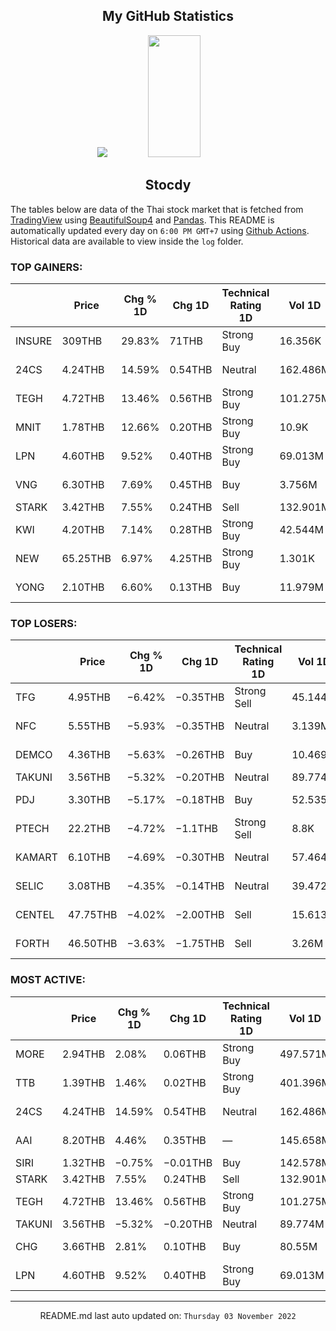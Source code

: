 <div align="center">

## My GitHub Statistics
<img src="https://github-readme-streak-stats.herokuapp.com/?user=nopnopwei&theme=black-ice&hide_border=true&stroke=0000&background=0D1117&ring=FFE573&fire=FF8623&currStreakLabel=FF8623" />
<img width="41%" height="195px" src="https://github-readme-stats.vercel.app/api/top-langs/?username=nopnopwei&layout=compact&hide_border=true&title_color=FEE473&text_color=FFFFFF&bg_color=0d1117" />
    
## Stocdy
<div align="left">

The tables below are data of the Thai stock market that is fetched from [TradingView](https://www.tradingview.com/markets/stocks-thailand/market-movers-all-stocks/) using [BeautifulSoup4](https://www.crummy.com/software/BeautifulSoup/bs4/doc/) and [Pandas](https://pandas.pydata.org). This README is automatically updated every day on `6:00 PM GMT+7` using [Github Actions](https://www.tradingview.com/markets/stocks-thailand/market-movers-all-stocks/). Historical data are available to view inside the `log` folder.
### TOP GAINERS:
|        | Price    | Chg % 1D   | Chg 1D   | Technical Rating 1D   | Vol 1D   | Volume * Price 1D   | Market cap   | P/E(TTM)   | EPS(TTM)   | Sector                 | Sector Chg % 1D   |
|--------|----------|------------|----------|-----------------------|----------|---------------------|--------------|------------|------------|------------------------|-------------------|
| INSURE | 309THB   | 29.83%     | 71THB    | Strong Buy            | 16.356K  | 5.054M              | 2.38BTHB     | 3.28       | 72.53THB   | Finance                | +0.27%            |
| 24CS   | 4.24THB  | 14.59%     | 0.54THB  | Neutral               | 162.486M | 688.941M            | 1.634BTHB    | —          | —          | Distribution Services  | +0.19%            |
| TEGH   | 4.72THB  | 13.46%     | 0.56THB  | Strong Buy            | 101.275M | 478.016M            | 4.579BTHB    | —          | —          | Producer Manufacturing | −0.28%            |
| MNIT   | 1.78THB  | 12.66%     | 0.20THB  | Strong Buy            | 10.9K    | 19.402K             | 218.04MTHB   | 26.16      | 0.06THB    | Finance                | +0.27%            |
| LPN    | 4.60THB  | 9.52%      | 0.40THB  | Strong Buy            | 69.013M  | 317.46M             | 6.108BTHB    | 15.37      | 0.27THB    | Finance                | +0.27%            |
| VNG    | 6.30THB  | 7.69%      | 0.45THB  | Buy                   | 3.756M   | 23.663M             | 10.151BTHB   | 6.76       | 0.87THB    | Distribution Services  | +0.19%            |
| STARK  | 3.42THB  | 7.55%      | 0.24THB  | Sell                  | 132.901M | 454.522M            | 37.862BTHB   | 12.29      | 0.26THB    | Finance                | +0.27%            |
| KWI    | 4.20THB  | 7.14%      | 0.28THB  | Strong Buy            | 42.544M  | 178.685M            | 8.014BTHB    | —          | −0.09THB   | Finance                | +0.27%            |
| NEW    | 65.25THB | 6.97%      | 4.25THB  | Strong Buy            | 1.301K   | 84.89K              | 610MTHB      | 10.54      | 5.79THB    | Health Services        | −0.34%            |
| YONG   | 2.10THB  | 6.60%      | 0.13THB  | Buy                   | 11.979M  | 25.156M             | 360MTHB      | —          | —          | Non-Energy Minerals    | −0.01%            |
### TOP LOSERS:
|        | Price    | Chg % 1D   | Chg 1D   | Technical Rating 1D   | Vol 1D   | Volume * Price 1D   | Market cap   | P/E(TTM)   | EPS(TTM)   | Sector                | Sector Chg % 1D   |
|--------|----------|------------|----------|-----------------------|----------|---------------------|--------------|------------|------------|-----------------------|-------------------|
| TFG    | 4.95THB  | −6.42%     | −0.35THB | Strong Sell           | 45.144M  | 223.912M            | 29.967BTHB   | 19.44      | 0.27THB    | Process Industries    | −0.00%            |
| NFC    | 5.55THB  | −5.93%     | −0.35THB | Neutral               | 3.139M   | 17.424M             | 6.418BTHB    | 16.91      | 0.35THB    | Distribution Services | +0.19%            |
| DEMCO  | 4.36THB  | −5.63%     | −0.26THB | Buy                   | 10.469M  | 45.645M             | 3.374BTHB    | —          | −0.01THB   | Industrial Services   | +0.85%            |
| TAKUNI | 3.56THB  | −5.32%     | −0.20THB | Neutral               | 89.774M  | 319.597M            | 3.008BTHB    | 32.11      | 0.12THB    | Retail Trade          | −0.27%            |
| PDJ    | 3.30THB  | −5.17%     | −0.18THB | Buy                   | 52.535M  | 173.365M            | 1.876BTHB    | 8.92       | 0.39THB    | Consumer Durables     | −0.44%            |
| PTECH  | 22.2THB  | −4.72%     | −1.1THB  | Strong Sell           | 8.8K     | 195.36K             | 5.71BTHB     | —          | −1.40THB   | Commercial Services   | −0.16%            |
| KAMART | 6.10THB  | −4.69%     | −0.30THB | Neutral               | 57.464M  | 350.532M            | 5.632BTHB    | 15.96      | 0.40THB    | Distribution Services | +0.19%            |
| SELIC  | 3.08THB  | −4.35%     | −0.14THB | Neutral               | 39.472M  | 121.573M            | 1.616BTHB    | 36.30      | 0.09THB    | Process Industries    | −0.00%            |
| CENTEL | 47.75THB | −4.02%     | −2.00THB | Sell                  | 15.613M  | 745.522M            | 67.163BTHB   | —          | −0.50THB   | Consumer Services     | −1.05%            |
| FORTH  | 46.50THB | −3.63%     | −1.75THB | Sell                  | 3.26M    | 151.594M            | 45.132BTHB   | 62.66      | 0.77THB    | Electronic Technology | −1.21%            |
### MOST ACTIVE:
|        | Price   | Chg % 1D   | Chg 1D   | Technical Rating 1D   | Vol 1D   | Volume * Price 1D   | Market cap   | P/E(TTM)   | EPS(TTM)   | Sector                 | Sector Chg % 1D   |
|--------|---------|------------|----------|-----------------------|----------|---------------------|--------------|------------|------------|------------------------|-------------------|
| MORE   | 2.94THB | 2.08%      | 0.06THB  | Strong Buy            | 497.571M | 1.463B              | 18.809BTHB   | 16.13      | 0.18THB    | Distribution Services  | +0.19%            |
| TTB    | 1.39THB | 1.46%      | 0.02THB  | Strong Buy            | 401.396M | 557.94M             | 132.373BTHB  | 10.13      | 0.14THB    | Finance                | +0.27%            |
| 24CS   | 4.24THB | 14.59%     | 0.54THB  | Neutral               | 162.486M | 688.941M            | 1.634BTHB    | —          | —          | Distribution Services  | +0.19%            |
| AAI    | 8.20THB | 4.46%      | 0.35THB  | —                     | 145.658M | 1.194B              | —            | —          | —          | Consumer Non-Durables  | +0.02%            |
| SIRI   | 1.32THB | −0.75%     | −0.01THB | Buy                   | 142.578M | 188.203M            | 19.798BTHB   | 10.83      | 0.13THB    | Finance                | +0.27%            |
| STARK  | 3.42THB | 7.55%      | 0.24THB  | Sell                  | 132.901M | 454.522M            | 37.862BTHB   | 12.29      | 0.26THB    | Finance                | +0.27%            |
| TEGH   | 4.72THB | 13.46%     | 0.56THB  | Strong Buy            | 101.275M | 478.016M            | 4.579BTHB    | —          | —          | Producer Manufacturing | −0.28%            |
| TAKUNI | 3.56THB | −5.32%     | −0.20THB | Neutral               | 89.774M  | 319.597M            | 3.008BTHB    | 32.11      | 0.12THB    | Retail Trade           | −0.27%            |
| CHG    | 3.66THB | 2.81%      | 0.10THB  | Buy                   | 80.55M   | 294.814M            | 39.16BTHB    | 6.98       | 0.51THB    | Health Services        | −0.34%            |
| LPN    | 4.60THB | 9.52%      | 0.40THB  | Strong Buy            | 69.013M  | 317.46M             | 6.108BTHB    | 15.37      | 0.27THB    | Finance                | +0.27%            |
<hr>
<div align="center">

README.md last auto updated on: `Thursday 03 November 2022`
<br>
</div>
    